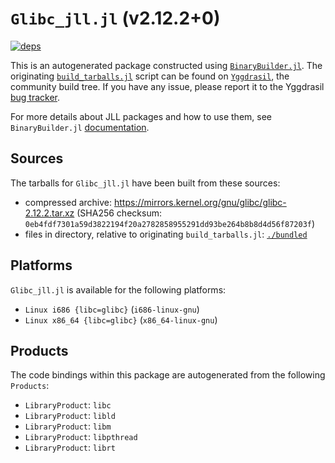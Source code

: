 # `Glibc_jll.jl` (v2.12.2+0)

[![deps](https://juliahub.com/docs/Glibc_jll/deps.svg)](https://juliahub.com/ui/Packages/Glibc_jll/CNTvp?page=2)

This is an autogenerated package constructed using [`BinaryBuilder.jl`](https://github.com/JuliaPackaging/BinaryBuilder.jl). The originating [`build_tarballs.jl`](https://github.com/JuliaPackaging/Yggdrasil/blob/e31e28153921be2dcc9b0364d959085e5c0c86e3/G/Glibc/Glibc@2.12.2/build_tarballs.jl) script can be found on [`Yggdrasil`](https://github.com/JuliaPackaging/Yggdrasil/), the community build tree.  If you have any issue, please report it to the Yggdrasil [bug tracker](https://github.com/JuliaPackaging/Yggdrasil/issues).

For more details about JLL packages and how to use them, see `BinaryBuilder.jl` [documentation](https://juliapackaging.github.io/BinaryBuilder.jl/dev/jll/).

## Sources

The tarballs for `Glibc_jll.jl` have been built from these sources:

* compressed archive: https://mirrors.kernel.org/gnu/glibc/glibc-2.12.2.tar.xz (SHA256 checksum: `0eb4fdf7301a59d3822194f20a2782858955291dd93be264b8b8d4d56f87203f`)
* files in directory, relative to originating `build_tarballs.jl`: [`./bundled`](https://github.com/JuliaPackaging/Yggdrasil/tree/e31e28153921be2dcc9b0364d959085e5c0c86e3/G/Glibc/Glibc@2.12.2/bundled)

## Platforms

`Glibc_jll.jl` is available for the following platforms:

* `Linux i686 {libc=glibc}` (`i686-linux-gnu`)
* `Linux x86_64 {libc=glibc}` (`x86_64-linux-gnu`)

## Products

The code bindings within this package are autogenerated from the following `Products`:

* `LibraryProduct`: `libc`
* `LibraryProduct`: `libld`
* `LibraryProduct`: `libm`
* `LibraryProduct`: `libpthread`
* `LibraryProduct`: `librt`
